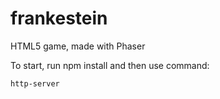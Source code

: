 # frankestein

HTML5 game, made with Phaser

To start, run npm install and then use command:

```
http-server
```
